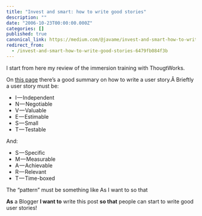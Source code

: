 ```yaml
---
title: "Invest and smart: how to write good stories"
description: ""
date: "2006-10-23T00:00:00.000Z"
categories: []
published: true
canonical_link: https://medium.com/@javame/invest-and-smart-how-to-write-good-stories-6479fb084f3b
redirect_from:
  - /invest-and-smart-how-to-write-good-stories-6479fb084f3b
---
```


I start from here my review of the immersion training with ThougtWorks.

On [this page](http://xp123.com/xplor/xp0308/index.shtml) there’s a good summary on how to write a user story.Â Brieftly a user story must be:

-   I — Independent
-   N — Negotiable
-   V — Valuable
-   E — Estimable
-   S — Small
-   T — Testable

And:

-   S — Specific
-   M — Measurable
-   A — Achievable
-   R — Relevant
-   T — Time-boxed

The “pattern” must be something like As I want to so that

**As** a Blogger **I want to** write this post **so that** people can start to write good user stories!
